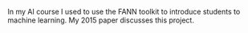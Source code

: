 In my AI course I used to use the FANN toolkit to introduce students to
machine learning. My 2015 paper discusses this project.
